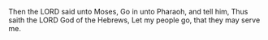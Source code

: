 Then the LORD said unto Moses, Go in unto Pharaoh, and tell him, Thus saith the LORD God of the Hebrews, Let my people go, that they may serve me.
